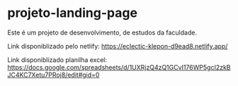 # projeto-landing-page
Este é um projeto de desenvolvimento, de estudos da faculdade.

Link disponiblizado pelo netlify: https://eclectic-klepon-d9ead8.netlify.app/

Link disponiblizado planilha excel: https://docs.google.com/spreadsheets/d/1UXRjzQ4zQ1GCvI176WP5gcI2zkBJC4KC7Xetu7PRoj8/edit#gid=0
